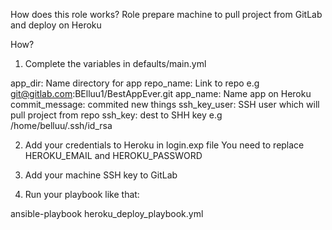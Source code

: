 How does this role works?
Role prepare machine to pull project from GitLab and deploy on Heroku

How?

1. Complete the variables in defaults/main.yml

app_dir: Name directory for app
repo_name: Link to repo e.g git@gitlab.com:BElluu1/BestAppEver.git
app_name: Name app on Heroku
commit_message: commited new things
ssh_key_user: SSH user which will pull project from repo
ssh_key: dest to SHH key e.g /home/belluu/.ssh/id_rsa

2. Add your credentials to Heroku in login.exp file
  You need to replace HEROKU_EMAIL and HEROKU_PASSWORD

3. Add your machine SSH key to GitLab 

4. Run your playbook like that:

ansible-playbook heroku_deploy_playbook.yml
